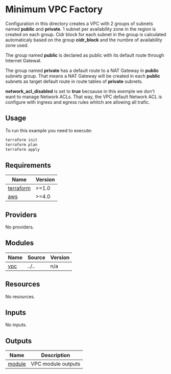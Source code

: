 # Minimum VPC Factory

Configuration in this directory creates a VPC with 2 groups of subnets named __public__ and __private__.
1 subnet per availability zone in the region is created on each group. Cidr block for each subnet in the
group is calculated automaticaly based on the group __cidr_block__ and the numbre of availability zone used.

The group named __public__ is declared as public with its default route through Internet Gatewat.

The group named __private__ has a default route to a NAT Gateway in __public__ subnets group. That means a NAT
Gateway will be created in each __public__ subnets as target default route in route tables of __private__ subnets.

__network_acl_disabled__ is set to __true__ becsause in this exemple we don't want to manage Network ACLs.
That way, the VPC default Network ACL is configure with ingress and egress rules whitch are allowing all trafic.

## Usage

To run this example you need to execute:

```bash
terraform init
terraform plan
terraform apply
```
<!-- BEGIN_TF_DOCS -->
## Requirements

| Name | Version |
|------|---------|
| <a name="requirement_terraform"></a> [terraform](#requirement\_terraform) | >=1.0 |
| <a name="requirement_aws"></a> [aws](#requirement\_aws) | >=4.0 |

## Providers

No providers.

## Modules

| Name | Source | Version |
|------|--------|---------|
| <a name="module_vpc"></a> [vpc](#module\_vpc) | ../.. | n/a |

## Resources

No resources.

## Inputs

No inputs.

## Outputs

| Name | Description |
|------|-------------|
| <a name="output_module"></a> [module](#output\_module) | VPC module outputs |
<!-- END_TF_DOCS -->
